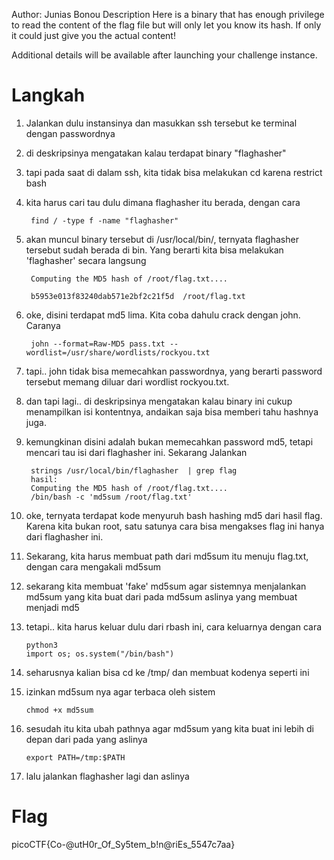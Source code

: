 Author: Junias Bonou
Description
Here is a binary that has enough privilege to read the content of the flag file but will only let you know its hash. If only it could just give you the actual content!

Additional details will be available after launching your challenge instance.

# Langkah
1. Jalankan dulu instansinya dan masukkan ssh tersebut ke terminal dengan passwordnya
2. di deskripsinya mengatakan kalau terdapat binary "flaghasher"
3. tapi pada saat di dalam ssh, kita tidak bisa melakukan cd karena restrict bash
4. kita harus cari tau dulu dimana flaghasher itu berada, dengan cara
    
        find / -type f -name "flaghasher"
5. akan muncul binary tersebut di /usr/local/bin/, ternyata flaghasher tersebut sudah berada di bin. Yang berarti kita bisa melakukan 'flaghasher' secara langsung 
  
        Computing the MD5 hash of /root/flag.txt.... 
  
        b5953e013f83240dab571e2bf2c21f5d  /root/flag.txt

6. oke, disini terdapat md5 lima. Kita coba dahulu crack dengan john. Caranya
   
        john --format=Raw-MD5 pass.txt --wordlist=/usr/share/wordlists/rockyou.txt 	

7. tapi.. john tidak bisa memecahkan passwordnya, yang berarti password tersebut memang diluar dari wordlist rockyou.txt.
8. dan tapi lagi.. di deskripsinya mengatakan kalau binary ini cukup menampilkan isi kontentnya, andaikan saja bisa memberi tahu hashnya juga.
9. kemungkinan disini adalah bukan memecahkan password md5, tetapi mencari tau isi dari flaghasher ini. Sekarang Jalankan
        
        strings /usr/local/bin/flaghasher  | grep flag
        hasil:
        Computing the MD5 hash of /root/flag.txt.... 
        /bin/bash -c 'md5sum /root/flag.txt'

10. oke, ternyata terdapat kode menyuruh bash hashing md5 dari hasil flag. Karena kita bukan root, satu satunya cara bisa mengakses flag ini hanya dari flaghasher ini.

11. Sekarang, kita harus membuat path dari md5sum itu menuju flag.txt, dengan cara mengakali md5sum
12. sekarang kita membuat 'fake' md5sum agar sistemnya menjalankan md5sum yang kita buat dari pada md5sum aslinya yang membuat menjadi md5
13. tetapi.. kita harus keluar dulu dari rbash ini, cara keluarnya dengan cara
        
        python3
        import os; os.system("/bin/bash")

14. seharusnya kalian bisa cd ke /tmp/ dan membuat kodenya seperti ini
        
15. izinkan md5sum nya agar terbaca oleh sistem 
        
        chmod +x md5sum
                
16. sesudah itu kita ubah pathnya agar md5sum yang kita buat ini lebih di depan dari pada yang aslinya
      
        export PATH=/tmp:$PATH

17. lalu jalankan flaghasher lagi dan aslinya


# Flag
picoCTF{Co-@utH0r_Of_Sy5tem_b!n@riEs_5547c7aa}
